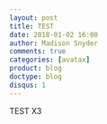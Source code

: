 ```yaml
---
layout: post
title: TEST
date: 2018-01-02 16:00
author: Madison Snyder
comments: true
categories: [avatax]
product: blog
doctype: blog
disqus: 1
---
```


TEST X3